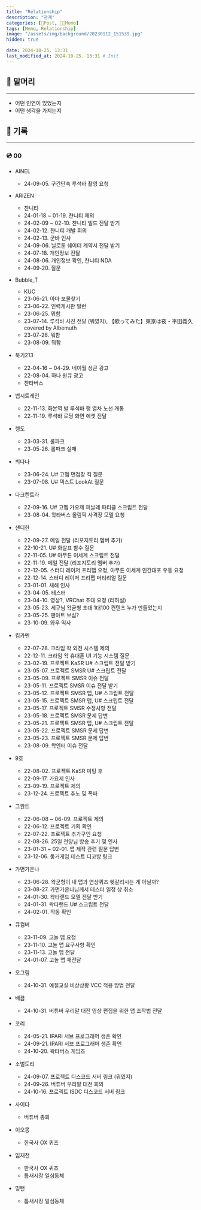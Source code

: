 ```yaml
---
title: "Relationship"
description: "관계"
categories: [📀Post, 🍋‍🟩Memo]
tags: [Memo, Relationship]
image: "/assets/img/background/20230112_151539.jpg"
hidden: true

date: 2024-10-25. 13:31
last_modified_at: 2024-10-25. 13:31 # Init
---
```


## 📀 말머리

---

- 어떤 인연이 있었는지
- 어떤 생각을 가지는지

## 📀 기록

---

### 💿 00

- AINEL
  - 24-09-05. 구간단속 루석바 촬영 요청

- ARIZEN
  - 챤니티
  - 24-01-18 ~ 01-19. 챤니티 제의
  - 24-02-09 ~ 02-10. 챤니티 빌드 전달 받기
  - 24-02-12. 챤니티 개발 회의
  - 24-02-13. 군바 인사
  - 24-09-06. 닐로툰 쉐이더 계약서 전달 받기
  - 24-07-18. 개인정보 전달
  - 24-08-06. 개인정보 확인, 챤니티 NDA
  - 24-09-20. 질문

- Bubble_T
  - KUC
  - 23-06-21. 아마 보물찾기
  - 23-06-22. 인력게시판 빌런
  - 23-06-25. 뭐함
  - 23-07-14. 루석바 사진 전달 (뭐였지), 【歌ってみた】東京は夜 - 平田義久 covered by Albemuth
  - 23-07-26. 뭐함
  - 23-08-09. 뭐함

- 북기213
  - 22-04-16 ~ 04-29. 네이월 상콘 광고
  - 22-08-04. 하나 원큐 광고
  - 챤타버스

- 벱시트레인
  - 22-11-13. 화본역 발 루석바 행 열차 노선 개통
  - 22-11-19. 루석바 로딩 화면 에셋 전달

- 렝도
  - 23-03-31. 롤파크
  - 23-05-26. 롤파크 실패

- 븨다나
  - 23-06-24. U# 고멤 면접장 킥 질문
  - 23-07-08. U# 텍스트 LookAt 질문

- 다크켄트라
  - 22-09-16. U# 고멤 가요제 피날레 파티클 스크립트 전달
  - 23-08-04. 왁타버스 올림픽 사격장 모델 요청

- 섄디한
  - 22-09-27. 메일 전달 (리포지토리 멤버 추가)
  - 22-10-21. U# 화살표 함수 질문
  - 22-11-05. U# 아무튼 이세계 스크립트 전달
  - 22-11-19. 메일 전달 (리포지토리 멤버 추가)
  - 22-12-05. 스터디 레이저 프리팹 요청, 아무튼 이세계 인간대포 우동 요청
  - 22-12-14. 스터디 레이저 프리팹 머티리얼 질문
  - 23-01-01. 새해 인사
  - 23-04-05. 테스터
  - 23-04-10. 영상?, VRChat 초대 요청 (리허설)
  - 23-05-23. 세구님 왁굳형 초대 1대100 컨텐츠 누가 만들었는지
  - 23-05-25. 팬아트 보심?
  - 23-10-09. 와우 익사

- 킴카멘
  - 22-07-28. 크라임 왁 외전 시스템 제의
  - 22-12-11. 크라임 왁 휴대폰 UI 기능 시스템 질문
  - 23-02-19. 프로젝트 KaSR U# 스크립트 전달 받기
  - 23-05-07. 프로젝트 SMSR U# 스크립트 전달
  - 23-05-09. 프로젝트 SMSR 이슈 전달
  - 23-05-11. 프로젝트 SMSR 이슈 전달 받기
  - 23-05-12. 프로젝트 SMSR 맵, U# 스크립트 전달
  - 23-05-15. 프로젝트 SMSR 맵, U# 스크립트 전달
  - 23-05-17. 프로젝트 SMSR 수정사항 전달
  - 23-05-18. 프로젝트 SMSR 문제 답변
  - 23-05-21. 프로젝트 SMSR 맵, U# 스크립트 전달
  - 23-05-22. 프로젝트 SMSR 문제 답변
  - 23-05-23. 프로젝트 SMSR 문제 답변
  - 23-08-09. 왁엔터 이슈 전달

- 9호
  - 22-08-02. 프로젝트 KaSR 미팅 후
  - 22-09-17. 가요제 인사
  - 23-09-19. 프로젝트 제의
  - 23-12-24. 프로젝트 추노 및 폭파

- 그완트
  - 22-06-08 ~ 06-09. 프로젝트 제의
  - 22-06-12. 프로젝트 기획 확인
  - 22-07-22. 프로젝트 추가구인 요청
  - 22-08-26. 25일 천양님 방송 후기 및 인사
  - 23-01-31 ~ 02-01. 맵 제작 관련 질문 답변
  - 23-12-06. 돚거게임 테스트 디코방 링크

- 가면가온나
  - 23-06-28. 왁굳형이 내 맵과 연상퀴즈 헷갈리시는 게 아닐까?
  - 23-08-27. 가면가온나님께서 테스터 일정 상 취소
  - 24-01-30. 왁타랜드 모델 전달 받기
  - 24-01-31. 왁타랜드 U# 스크립트 전달
  - 24-02-01. 작동 확인

- 큐컴버
  - 23-11-09. 고놀 맵 요청
  - 23-11-10. 고놀 맵 요구사항 확인
  - 23-11-13. 고놀 맵 전달
  - 24-01-07. 고놀 맵 재전달

- 오그림
  - 24-10-31. 예절교실 비상상황 VCC 적용 방법 전달

- 배끔
  - 24-10-31. 버튜버 우리말 대전 영상 편집을 위한 맵 조작법 전달

- 코리
  - 24-05-21. IPARI 서브 프로그래머 생존 확인
  - 24-09-21. IPARI 서브 프로그래머 생존 확인
  - 24-10-20. 왁타버스 게임즈

- 소벌도리
  - 24-09-07. 프로젝트 디스코드 서버 링크 (뭐였지)
  - 24-09-26. 버튜버 우리말 대전 회의
  - 24-10-16. 프로젝트 ISDC 디스코드 서버 링크

- 사이다
  - 버튜버 총회

- 이오몽
  - 한국사 OX 퀴즈

- 임재천
  - 한국사 OX 퀴즈
  - 틈새시장 일심동체

- 밍턴
  - 틈새시장 일심동체
